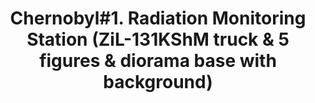 ---
layout: product
title: "Chernobyl#1. Radiation Monitoring Station (ZiL-131KShM truck & 5 figures & diorama base with background)"
price: "6000" 
desc: "AKCIJA"
img_path: "/assets/img/ICM 35901.webp"
brand: "N/A"
available: true
special_offer: false
new: false
soon: false
cat: "010000"
subcat: "013600"
subsubcat: "0N/A"
sifra: "ICM 35901"
popular: false
spec: false
---